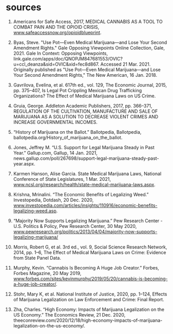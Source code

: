 # sources

1. Americans for Safe Access, 2017, MEDICAL CANNABIS AS A TOOL TO COMBAT PAIN AND THE OPIOID CRISIS, www.safeaccessnow.org/opioidblueprint.

2. Byas, Steve. "Use Pot—Even Medical Marijuana—and Lose Your Second Amendment Rights." Gale Opposing Viewpoints Online Collection, Gale, 2021. Gale In Context: Opposing Viewpoints, link.gale.com/apps/doc/QNOPJM847681553/OVIC?u=ccl_deanza&sid=OVIC&xid=fec8d867. Accessed 21 Mar. 2021. Originally published as "Use Pot—Even Medical Marijuana—and Lose Your Second Amendment Rights," The New American, 16 Jan. 2018.

3. Gavrilova, Evelina, et al. 617th ed., vol. 129, The Economic Journal, 2015, pp. 375–407, Is Legal Pot Crippling Mexican Drug Trafficking Organizations? The Effect of Medical Marijuana Laws on US Crime.

4. Gruia, George. Addleton Academic Publishers, 2017, pp. 366–371, REGULATION OF THE CULTIVATION, MANUFACTURE AND SALE OF MARIJUANA AS A SOLUTION TO DECREASE VIOLENT CRIMES AND INCREASE GOVERNMENTAL INCOMES.

5. “History of Marijuana on the Ballot.” Ballotpedia, Ballotpedia, ballotpedia.org/History_of_marijuana_on_the_ballot.

6. Jones, Jeffrey M. “U.S. Support for Legal Marijuana Steady in Past Year.” Gallup.com, Gallup, 14 Jan. 2021, news.gallup.com/poll/267698/support-legal-marijuana-steady-past-year.aspx.

7. Karmen Hanson, Alise Garcia. State Medical Marijuana Laws, National Conference of State Legislatures, 1 Mar. 2021, www.ncsl.org/research/health/state-medical-marijuana-laws.aspx.

8. Krishna, Mrinalini. “The Economic Benefits of Legalizing Weed.” Investopedia, Dotdash, 20 Dec. 2020, www.investopedia.com/articles/insights/110916/economic-benefits-legalizing-weed.asp.

9. “Majority Now Supports Legalizing Marijuana.” Pew Research Center - U.S. Politics & Policy, Pew Research Center, 30 May 2020, www.pewresearch.org/politics/2013/04/04/majority-now-supports-legalizing-marijuana/

10. Morris, Robert G, et al. 3rd ed., vol. 9, Social Science Research Network, 2014, pp. 1–6, The Effect of Medical Marijuana Laws on Crime: Evidence from State Panel Data.

11. Murphy, Kevin. “Cannabis Is Becoming A Huge Job Creator.” Forbes, Forbes Magazine, 20 May 2019, www.forbes.com/sites/kevinmurphy/2019/05/20/cannabis-is-becoming-a-huge-job-creator/.

12. Stohr, Mary K, et al. National Institute of Justice, 2020, pp. 1–124, Effects of Marijuana Legalization on Law Enforcement and Crime: Final Report.

13. Zha, Charles. “High Economy: Impacts of Marijuana Legalization on the US Economy.” The Economics Review, 21 Dec. 2020, theeconreview.com/2020/12/18/high-economy-impacts-of-marijuana-legalization-on-the-us-economy/.
